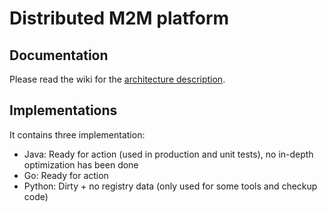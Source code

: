 # Distributed M2M platform

Documentation
-------------
Please read the wiki for the [architecture description](https://github.com/fclairamb/m2mp/wiki).


Implementations
---------------
It contains three implementation:
* Java: Ready for action (used in production and unit tests), no in-depth optimization has been done
* Go: Ready for action
* Python: Dirty + no registry data (only used for some tools and checkup code)
